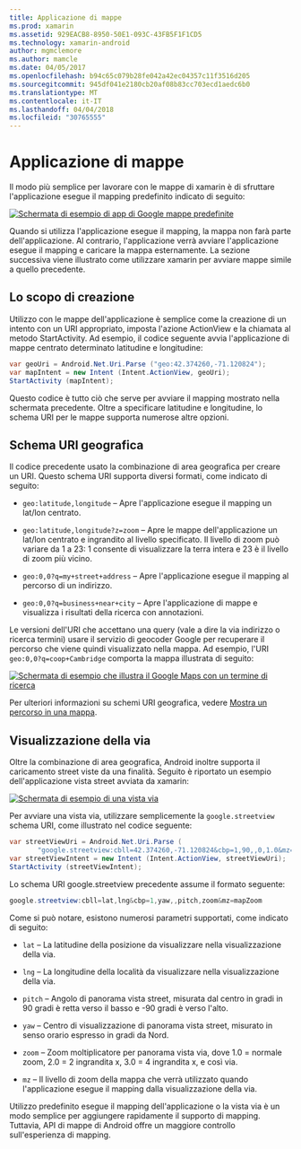 ```yaml
---
title: Applicazione di mappe
ms.prod: xamarin
ms.assetid: 929EACB8-8950-50E1-093C-43FB5F1F1CD5
ms.technology: xamarin-android
author: mgmclemore
ms.author: mamcle
ms.date: 04/05/2017
ms.openlocfilehash: b94c65c079b28fe042a42ec04357c11f3516d205
ms.sourcegitcommit: 945df041e2180cb20af08b83cc703ecd1aedc6b0
ms.translationtype: MT
ms.contentlocale: it-IT
ms.lasthandoff: 04/04/2018
ms.locfileid: "30765555"
---
```

# <a name="maps-application"></a>Applicazione di mappe

Il modo più semplice per lavorare con le mappe di xamarin è di sfruttare l'applicazione esegue il mapping predefinito indicato di seguito:

[![Schermata di esempio di app di Google mappe predefinite](maps-application-images/01-mapsapplication.png)](maps-application-images/01-mapsapplication.png#lightbox)

Quando si utilizza l'applicazione esegue il mapping, la mappa non farà parte dell'applicazione. Al contrario, l'applicazione verrà avviare l'applicazione esegue il mapping e caricare la mappa esternamente. La sezione successiva viene illustrato come utilizzare xamarin per avviare mappe simile a quello precedente.


## <a name="creating-the-intent"></a>Lo scopo di creazione

Utilizzo con le mappe dell'applicazione è semplice come la creazione di un intento con un URI appropriato, imposta l'azione ActionView e la chiamata al metodo StartActivity. Ad esempio, il codice seguente avvia l'applicazione di mappe centrato determinato latitudine e longitudine:

```csharp
var geoUri = Android.Net.Uri.Parse ("geo:42.374260,-71.120824");
var mapIntent = new Intent (Intent.ActionView, geoUri);
StartActivity (mapIntent);
```

Questo codice è tutto ciò che serve per avviare il mapping mostrato nella schermata precedente. Oltre a specificare latitudine e longitudine, lo schema URI per le mappe supporta numerose altre opzioni.


## <a name="geo-uri-scheme"></a>Schema URI geografica

Il codice precedente usato la combinazione di area geografica per creare un URI. Questo schema URI supporta diversi formati, come indicato di seguito:

-   `geo:latitude,longitude` &ndash; Apre l'applicazione esegue il mapping un lat/lon centrato. 

-   `geo:latitude,longitude?z=zoom` &ndash; Apre le mappe dell'applicazione un lat/lon centrato e ingrandito al livello specificato. Il livello di zoom può variare da 1 a 23: 1 consente di visualizzare la terra intera e 23 è il livello di zoom più vicino.

-   `geo:0,0?q=my+street+address` &ndash; Apre l'applicazione esegue il mapping al percorso di un indirizzo. 

-   `geo:0,0?q=business+near+city` &ndash; Apre l'applicazione di mappe e visualizza i risultati della ricerca con annotazioni. 


Le versioni dell'URI che accettano una query (vale a dire la via indirizzo o ricerca termini) usare il servizio di geocoder Google per recuperare il percorso che viene quindi visualizzato nella mappa. Ad esempio, l'URI `geo:0,0?q=coop+Cambridge` comporta la mappa illustrata di seguito:

[![Schermata di esempio che illustra il Google Maps con un termine di ricerca](maps-application-images/02-mapsearch.png)](maps-application-images/02-mapsearch.png#lightbox)



Per ulteriori informazioni su schemi URI geografica, vedere [Mostra un percorso in una mappa](http://developer.android.com/guide/components/intents-common.html#Maps).


## <a name="street-view"></a>Visualizzazione della via

Oltre la combinazione di area geografica, Android inoltre supporta il caricamento street viste da una finalità. Seguito è riportato un esempio dell'applicazione vista street avviata da xamarin:

[![Schermata di esempio di una vista via](maps-application-images/03-streetview.png)](maps-application-images/03-streetview.png#lightbox)

Per avviare una vista via, utilizzare semplicemente la `google.streetview` schema URI, come illustrato nel codice seguente:

```csharp
var streetViewUri = Android.Net.Uri.Parse (
       "google.streetview:cbll=42.374260,-71.120824&cbp=1,90,,0,1.0&mz=20");  
var streetViewIntent = new Intent (Intent.ActionView, streetViewUri);  
StartActivity (streetViewIntent);
```

Lo schema URI google.streetview precedente assume il formato seguente:

```csharp
google.streetview:cbll=lat,lng&cbp=1,yaw,,pitch,zoom&mz=mapZoom
```

Come si può notare, esistono numerosi parametri supportati, come indicato di seguito:

-   `lat` &ndash; La latitudine della posizione da visualizzare nella visualizzazione della via.

-   `lng` &ndash; La longitudine della località da visualizzare nella visualizzazione della via.

-   `pitch` &ndash; Angolo di panorama vista street, misurata dal centro in gradi in 90 gradi è retta verso il basso e -90 gradi è verso l'alto.

-   `yaw` &ndash; Centro di visualizzazione di panorama vista street, misurato in senso orario espresso in gradi da Nord.

-   `zoom` &ndash; Zoom moltiplicatore per panorama vista via, dove 1.0 = normale zoom, 2.0 = 2 ingrandita x, 3.0 = 4 ingrandita x, e così via.

-   `mz` &ndash; Il livello di zoom della mappa che verrà utilizzato quando l'applicazione esegue il mapping dalla visualizzazione della via.


Utilizzo predefinito esegue il mapping dell'applicazione o la vista via è un modo semplice per aggiungere rapidamente il supporto di mapping. Tuttavia, API di mappe di Android offre un maggiore controllo sull'esperienza di mapping.
